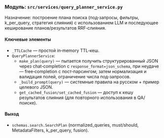 ### Модуль: `src/services/query_planner_service.py`

Назначение: построение плана поиска (под‑запросы, фильтры, k_per_query, стратегия слияния) с использованием LLM и последующее кеширование планов/результатов RRF‑слияния.

#### Ключевые элементы
- `_TTLCache` — простой in‑memory TTL‑кеш.
- `QueryPlannerService`:
  - `make_plan(query)` — пытается получить структурированный JSON через chat‑completion с `response_format=json_schema`, при неудаче — free‑completion с пост‑парсингом; затем нормализация и валидация полей, ограничение числа под‑запросов.
  - `_build_prompt(query)` — системные правила на русском + пример целевого JSON.
  - `get_cached_fusion/set_cached_fusion` — доступ к кешу результатов слияния (для повторного использования в QA/поиске).

#### Выход
- `schemas.search.SearchPlan` (normalized_queries, must/should, MetadataFilters, k_per_query, fusion).





